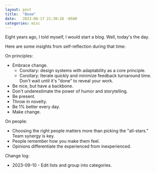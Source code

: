```yaml
---
layout: post
title:  "Boom"
date:   2023-08-17 21:30:26 -0500
categories: misc
---
```


Eight years ago, I told myself, I would start a blog. Well, today's the day.

Here are some insights from self-reflection during that time:

On principles:
* Embrace change. 
    * Corollary: design systems with adaptability as a core principle.
    * Corollary: Iterate quickly and minimize feedback turnaround time. Don't wait until it's "done" to reveal your work.
* Be nice, but have a backbone.
* Don't underestimate the power of humor and storytelling.
* Be present.
* Throw in novelty.
* Be 1% better every day.
* Make change.

On people:
* Choosing the right people matters more than picking the "all-stars." Team synergy is key.
* People remember how you make them feel.
* Opinions differentiate the experienced from inexperienced.

Change log:
* 2023-09-10 - Edit lists and group into categories.
